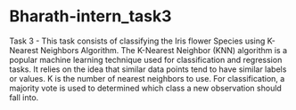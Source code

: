 # Bharath-intern_task3
Task 3 - This task consists of classifying the Iris flower Species using K-Nearest Neighbors Algorithm. The K-Nearest Neighbor (KNN) algorithm is a popular machine learning technique used for classification and regression tasks. It relies on the idea that similar data points tend to have similar labels or values. K is the number of nearest neighbors to use. For classification, a majority vote is used to determined which class a new observation should fall into.
